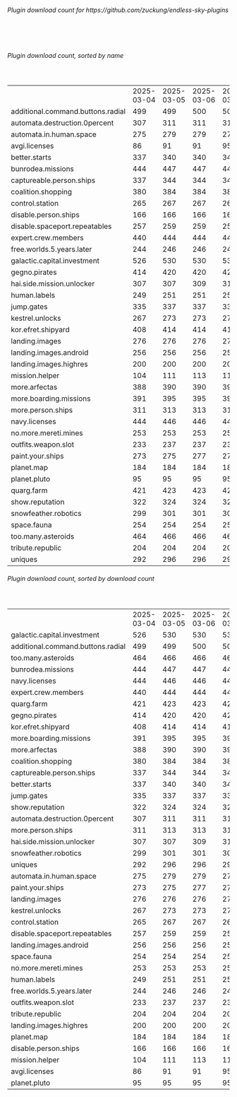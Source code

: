 <h6>Plugin download count for https://github.com/zuckung/endless-sky-plugins</h6><br>
<br>
<h6>Plugin download count, sorted by name</h6><sub><sup><br>
<table>
	<tr>
		<td></td>
		<td>2025-03-04</td>
		<td>2025-03-05</td>
		<td>2025-03-06</td>
		<td>2025-03-07</td>
		<td>2025-03-08</td>
		<td>2025-03-09</td>
		<td>2025-03-10</td>
		<td>today +</td>
	</tr>
	<tr>
		<td>additional.command.buttons.radial</td>
		<td>499</td>
		<td>499</td>
		<td>500</td>
		<td>500</td>
		<td>502</td>
		<td>502</td>
		<td>504</td>
		<td>+ 2</td>
	</tr>
	<tr>
		<td>automata.destruction.0percent</td>
		<td>307</td>
		<td>311</td>
		<td>311</td>
		<td>311</td>
		<td>313</td>
		<td>315</td>
		<td>316</td>
		<td>+ 1</td>
	</tr>
	<tr>
		<td>automata.in.human.space</td>
		<td>275</td>
		<td>279</td>
		<td>279</td>
		<td>279</td>
		<td>281</td>
		<td>281</td>
		<td>283</td>
		<td>+ 2</td>
	</tr>
	<tr>
		<td>avgi.licenses</td>
		<td>86</td>
		<td>91</td>
		<td>91</td>
		<td>95</td>
		<td>97</td>
		<td>99</td>
		<td>101</td>
		<td>+ 2</td>
	</tr>
	<tr>
		<td>better.starts</td>
		<td>337</td>
		<td>340</td>
		<td>340</td>
		<td>340</td>
		<td>340</td>
		<td>340</td>
		<td>342</td>
		<td>+ 2</td>
	</tr>
	<tr>
		<td>bunrodea.missions</td>
		<td>444</td>
		<td>447</td>
		<td>447</td>
		<td>447</td>
		<td>447</td>
		<td>449</td>
		<td>454</td>
		<td>+ 5</td>
	</tr>
	<tr>
		<td>captureable.person.ships</td>
		<td>337</td>
		<td>344</td>
		<td>344</td>
		<td>347</td>
		<td>347</td>
		<td>347</td>
		<td>347</td>
		<td></td>
	</tr>
	<tr>
		<td>coalition.shopping</td>
		<td>380</td>
		<td>384</td>
		<td>384</td>
		<td>384</td>
		<td>386</td>
		<td>390</td>
		<td>391</td>
		<td>+ 1</td>
	</tr>
	<tr>
		<td>control.station</td>
		<td>265</td>
		<td>267</td>
		<td>267</td>
		<td>267</td>
		<td>267</td>
		<td>267</td>
		<td>267</td>
		<td></td>
	</tr>
	<tr>
		<td>disable.person.ships</td>
		<td>166</td>
		<td>166</td>
		<td>166</td>
		<td>168</td>
		<td>168</td>
		<td>168</td>
		<td>168</td>
		<td></td>
	</tr>
	<tr>
		<td>disable.spaceport.repeatables</td>
		<td>257</td>
		<td>259</td>
		<td>259</td>
		<td>259</td>
		<td>259</td>
		<td>259</td>
		<td>259</td>
		<td></td>
	</tr>
	<tr>
		<td>expert.crew.members</td>
		<td>440</td>
		<td>444</td>
		<td>444</td>
		<td>444</td>
		<td>444</td>
		<td>446</td>
		<td>448</td>
		<td>+ 2</td>
	</tr>
	<tr>
		<td>free.worlds.5.years.later</td>
		<td>244</td>
		<td>246</td>
		<td>246</td>
		<td>246</td>
		<td>248</td>
		<td>248</td>
		<td>248</td>
		<td></td>
	</tr>
	<tr>
		<td>galactic.capital.investment</td>
		<td>526</td>
		<td>530</td>
		<td>530</td>
		<td>530</td>
		<td>532</td>
		<td>535</td>
		<td>538</td>
		<td>+ 3</td>
	</tr>
	<tr>
		<td>gegno.pirates</td>
		<td>414</td>
		<td>420</td>
		<td>420</td>
		<td>420</td>
		<td>420</td>
		<td>422</td>
		<td>425</td>
		<td>+ 3</td>
	</tr>
	<tr>
		<td>hai.side.mission.unlocker</td>
		<td>307</td>
		<td>307</td>
		<td>309</td>
		<td>311</td>
		<td>311</td>
		<td>311</td>
		<td>311</td>
		<td></td>
	</tr>
	<tr>
		<td>human.labels</td>
		<td>249</td>
		<td>251</td>
		<td>251</td>
		<td>251</td>
		<td>251</td>
		<td>251</td>
		<td>251</td>
		<td></td>
	</tr>
	<tr>
		<td>jump.gates</td>
		<td>335</td>
		<td>337</td>
		<td>337</td>
		<td>339</td>
		<td>339</td>
		<td>339</td>
		<td>339</td>
		<td></td>
	</tr>
	<tr>
		<td>kestrel.unlocks</td>
		<td>267</td>
		<td>273</td>
		<td>273</td>
		<td>273</td>
		<td>273</td>
		<td>273</td>
		<td>273</td>
		<td></td>
	</tr>
	<tr>
		<td>kor.efret.shipyard</td>
		<td>408</td>
		<td>414</td>
		<td>414</td>
		<td>414</td>
		<td>414</td>
		<td>418</td>
		<td>422</td>
		<td>+ 4</td>
	</tr>
	<tr>
		<td>landing.images</td>
		<td>276</td>
		<td>276</td>
		<td>276</td>
		<td>276</td>
		<td>276</td>
		<td>276</td>
		<td>276</td>
		<td></td>
	</tr>
	<tr>
		<td>landing.images.android</td>
		<td>256</td>
		<td>256</td>
		<td>256</td>
		<td>256</td>
		<td>256</td>
		<td>256</td>
		<td>256</td>
		<td></td>
	</tr>
	<tr>
		<td>landing.images.highres</td>
		<td>200</td>
		<td>200</td>
		<td>200</td>
		<td>200</td>
		<td>200</td>
		<td>200</td>
		<td>200</td>
		<td></td>
	</tr>
	<tr>
		<td>mission.helper</td>
		<td>104</td>
		<td>111</td>
		<td>113</td>
		<td>115</td>
		<td>119</td>
		<td>119</td>
		<td>121</td>
		<td>+ 2</td>
	</tr>
	<tr>
		<td>more.arfectas</td>
		<td>388</td>
		<td>390</td>
		<td>390</td>
		<td>390</td>
		<td>392</td>
		<td>392</td>
		<td>394</td>
		<td>+ 2</td>
	</tr>
	<tr>
		<td>more.boarding.missions</td>
		<td>391</td>
		<td>395</td>
		<td>395</td>
		<td>395</td>
		<td>395</td>
		<td>395</td>
		<td>397</td>
		<td>+ 2</td>
	</tr>
	<tr>
		<td>more.person.ships</td>
		<td>311</td>
		<td>313</td>
		<td>313</td>
		<td>313</td>
		<td>313</td>
		<td>313</td>
		<td>313</td>
		<td></td>
	</tr>
	<tr>
		<td>navy.licenses</td>
		<td>444</td>
		<td>446</td>
		<td>446</td>
		<td>448</td>
		<td>448</td>
		<td>448</td>
		<td>450</td>
		<td>+ 2</td>
	</tr>
	<tr>
		<td>no.more.mereti.mines</td>
		<td>253</td>
		<td>253</td>
		<td>253</td>
		<td>253</td>
		<td>253</td>
		<td>253</td>
		<td>253</td>
		<td></td>
	</tr>
	<tr>
		<td>outfits.weapon.slot</td>
		<td>233</td>
		<td>237</td>
		<td>237</td>
		<td>237</td>
		<td>237</td>
		<td>237</td>
		<td>237</td>
		<td></td>
	</tr>
	<tr>
		<td>paint.your.ships</td>
		<td>273</td>
		<td>275</td>
		<td>277</td>
		<td>277</td>
		<td>277</td>
		<td>277</td>
		<td>279</td>
		<td>+ 2</td>
	</tr>
	<tr>
		<td>planet.map</td>
		<td>184</td>
		<td>184</td>
		<td>184</td>
		<td>184</td>
		<td>186</td>
		<td>186</td>
		<td>186</td>
		<td></td>
	</tr>
	<tr>
		<td>planet.pluto</td>
		<td>95</td>
		<td>95</td>
		<td>95</td>
		<td>95</td>
		<td>95</td>
		<td>95</td>
		<td>95</td>
		<td></td>
	</tr>
	<tr>
		<td>quarg.farm</td>
		<td>421</td>
		<td>423</td>
		<td>423</td>
		<td>425</td>
		<td>427</td>
		<td>427</td>
		<td>429</td>
		<td>+ 2</td>
	</tr>
	<tr>
		<td>show.reputation</td>
		<td>322</td>
		<td>324</td>
		<td>324</td>
		<td>324</td>
		<td>324</td>
		<td>324</td>
		<td>326</td>
		<td>+ 2</td>
	</tr>
	<tr>
		<td>snowfeather.robotics</td>
		<td>299</td>
		<td>301</td>
		<td>301</td>
		<td>301</td>
		<td>301</td>
		<td>303</td>
		<td>303</td>
		<td></td>
	</tr>
	<tr>
		<td>space.fauna</td>
		<td>254</td>
		<td>254</td>
		<td>254</td>
		<td>254</td>
		<td>254</td>
		<td>254</td>
		<td>254</td>
		<td></td>
	</tr>
	<tr>
		<td>too.many.asteroids</td>
		<td>464</td>
		<td>466</td>
		<td>466</td>
		<td>467</td>
		<td>467</td>
		<td>467</td>
		<td>467</td>
		<td></td>
	</tr>
	<tr>
		<td>tribute.republic</td>
		<td>204</td>
		<td>204</td>
		<td>204</td>
		<td>204</td>
		<td>204</td>
		<td>204</td>
		<td>204</td>
		<td></td>
	</tr>
	<tr>
		<td>uniques</td>
		<td>292</td>
		<td>296</td>
		<td>296</td>
		<td>296</td>
		<td>296</td>
		<td>296</td>
		<td>298</td>
		<td>+ 2</td>
	</tr>
</table>
</sub></sup>
<h6>Plugin download count, sorted by download count</h6><sub><sup><br>
<table>
	<tr>
		<td></td>
		<td>2025-03-04</td>
		<td>2025-03-05</td>
		<td>2025-03-06</td>
		<td>2025-03-07</td>
		<td>2025-03-08</td>
		<td>2025-03-09</td>
		<td>2025-03-10</td>
		<td>today +</td>
	</tr>
	<tr>
		<td>galactic.capital.investment</td>
		<td>526</td>
		<td>530</td>
		<td>530</td>
		<td>530</td>
		<td>532</td>
		<td>535</td>
		<td>538</td>
		<td>+ 3</td>
	</tr>
	<tr>
		<td>additional.command.buttons.radial</td>
		<td>499</td>
		<td>499</td>
		<td>500</td>
		<td>500</td>
		<td>502</td>
		<td>502</td>
		<td>504</td>
		<td>+ 2</td>
	</tr>
	<tr>
		<td>too.many.asteroids</td>
		<td>464</td>
		<td>466</td>
		<td>466</td>
		<td>467</td>
		<td>467</td>
		<td>467</td>
		<td>467</td>
		<td></td>
	</tr>
	<tr>
		<td>bunrodea.missions</td>
		<td>444</td>
		<td>447</td>
		<td>447</td>
		<td>447</td>
		<td>447</td>
		<td>449</td>
		<td>454</td>
		<td>+ 5</td>
	</tr>
	<tr>
		<td>navy.licenses</td>
		<td>444</td>
		<td>446</td>
		<td>446</td>
		<td>448</td>
		<td>448</td>
		<td>448</td>
		<td>450</td>
		<td>+ 2</td>
	</tr>
	<tr>
		<td>expert.crew.members</td>
		<td>440</td>
		<td>444</td>
		<td>444</td>
		<td>444</td>
		<td>444</td>
		<td>446</td>
		<td>448</td>
		<td>+ 2</td>
	</tr>
	<tr>
		<td>quarg.farm</td>
		<td>421</td>
		<td>423</td>
		<td>423</td>
		<td>425</td>
		<td>427</td>
		<td>427</td>
		<td>429</td>
		<td>+ 2</td>
	</tr>
	<tr>
		<td>gegno.pirates</td>
		<td>414</td>
		<td>420</td>
		<td>420</td>
		<td>420</td>
		<td>420</td>
		<td>422</td>
		<td>425</td>
		<td>+ 3</td>
	</tr>
	<tr>
		<td>kor.efret.shipyard</td>
		<td>408</td>
		<td>414</td>
		<td>414</td>
		<td>414</td>
		<td>414</td>
		<td>418</td>
		<td>422</td>
		<td>+ 4</td>
	</tr>
	<tr>
		<td>more.boarding.missions</td>
		<td>391</td>
		<td>395</td>
		<td>395</td>
		<td>395</td>
		<td>395</td>
		<td>395</td>
		<td>397</td>
		<td>+ 2</td>
	</tr>
	<tr>
		<td>more.arfectas</td>
		<td>388</td>
		<td>390</td>
		<td>390</td>
		<td>390</td>
		<td>392</td>
		<td>392</td>
		<td>394</td>
		<td>+ 2</td>
	</tr>
	<tr>
		<td>coalition.shopping</td>
		<td>380</td>
		<td>384</td>
		<td>384</td>
		<td>384</td>
		<td>386</td>
		<td>390</td>
		<td>391</td>
		<td>+ 1</td>
	</tr>
	<tr>
		<td>captureable.person.ships</td>
		<td>337</td>
		<td>344</td>
		<td>344</td>
		<td>347</td>
		<td>347</td>
		<td>347</td>
		<td>347</td>
		<td></td>
	</tr>
	<tr>
		<td>better.starts</td>
		<td>337</td>
		<td>340</td>
		<td>340</td>
		<td>340</td>
		<td>340</td>
		<td>340</td>
		<td>342</td>
		<td>+ 2</td>
	</tr>
	<tr>
		<td>jump.gates</td>
		<td>335</td>
		<td>337</td>
		<td>337</td>
		<td>339</td>
		<td>339</td>
		<td>339</td>
		<td>339</td>
		<td></td>
	</tr>
	<tr>
		<td>show.reputation</td>
		<td>322</td>
		<td>324</td>
		<td>324</td>
		<td>324</td>
		<td>324</td>
		<td>324</td>
		<td>326</td>
		<td>+ 2</td>
	</tr>
	<tr>
		<td>automata.destruction.0percent</td>
		<td>307</td>
		<td>311</td>
		<td>311</td>
		<td>311</td>
		<td>313</td>
		<td>315</td>
		<td>316</td>
		<td>+ 1</td>
	</tr>
	<tr>
		<td>more.person.ships</td>
		<td>311</td>
		<td>313</td>
		<td>313</td>
		<td>313</td>
		<td>313</td>
		<td>313</td>
		<td>313</td>
		<td></td>
	</tr>
	<tr>
		<td>hai.side.mission.unlocker</td>
		<td>307</td>
		<td>307</td>
		<td>309</td>
		<td>311</td>
		<td>311</td>
		<td>311</td>
		<td>311</td>
		<td></td>
	</tr>
	<tr>
		<td>snowfeather.robotics</td>
		<td>299</td>
		<td>301</td>
		<td>301</td>
		<td>301</td>
		<td>301</td>
		<td>303</td>
		<td>303</td>
		<td></td>
	</tr>
	<tr>
		<td>uniques</td>
		<td>292</td>
		<td>296</td>
		<td>296</td>
		<td>296</td>
		<td>296</td>
		<td>296</td>
		<td>298</td>
		<td>+ 2</td>
	</tr>
	<tr>
		<td>automata.in.human.space</td>
		<td>275</td>
		<td>279</td>
		<td>279</td>
		<td>279</td>
		<td>281</td>
		<td>281</td>
		<td>283</td>
		<td>+ 2</td>
	</tr>
	<tr>
		<td>paint.your.ships</td>
		<td>273</td>
		<td>275</td>
		<td>277</td>
		<td>277</td>
		<td>277</td>
		<td>277</td>
		<td>279</td>
		<td>+ 2</td>
	</tr>
	<tr>
		<td>landing.images</td>
		<td>276</td>
		<td>276</td>
		<td>276</td>
		<td>276</td>
		<td>276</td>
		<td>276</td>
		<td>276</td>
		<td></td>
	</tr>
	<tr>
		<td>kestrel.unlocks</td>
		<td>267</td>
		<td>273</td>
		<td>273</td>
		<td>273</td>
		<td>273</td>
		<td>273</td>
		<td>273</td>
		<td></td>
	</tr>
	<tr>
		<td>control.station</td>
		<td>265</td>
		<td>267</td>
		<td>267</td>
		<td>267</td>
		<td>267</td>
		<td>267</td>
		<td>267</td>
		<td></td>
	</tr>
	<tr>
		<td>disable.spaceport.repeatables</td>
		<td>257</td>
		<td>259</td>
		<td>259</td>
		<td>259</td>
		<td>259</td>
		<td>259</td>
		<td>259</td>
		<td></td>
	</tr>
	<tr>
		<td>landing.images.android</td>
		<td>256</td>
		<td>256</td>
		<td>256</td>
		<td>256</td>
		<td>256</td>
		<td>256</td>
		<td>256</td>
		<td></td>
	</tr>
	<tr>
		<td>space.fauna</td>
		<td>254</td>
		<td>254</td>
		<td>254</td>
		<td>254</td>
		<td>254</td>
		<td>254</td>
		<td>254</td>
		<td></td>
	</tr>
	<tr>
		<td>no.more.mereti.mines</td>
		<td>253</td>
		<td>253</td>
		<td>253</td>
		<td>253</td>
		<td>253</td>
		<td>253</td>
		<td>253</td>
		<td></td>
	</tr>
	<tr>
		<td>human.labels</td>
		<td>249</td>
		<td>251</td>
		<td>251</td>
		<td>251</td>
		<td>251</td>
		<td>251</td>
		<td>251</td>
		<td></td>
	</tr>
	<tr>
		<td>free.worlds.5.years.later</td>
		<td>244</td>
		<td>246</td>
		<td>246</td>
		<td>246</td>
		<td>248</td>
		<td>248</td>
		<td>248</td>
		<td></td>
	</tr>
	<tr>
		<td>outfits.weapon.slot</td>
		<td>233</td>
		<td>237</td>
		<td>237</td>
		<td>237</td>
		<td>237</td>
		<td>237</td>
		<td>237</td>
		<td></td>
	</tr>
	<tr>
		<td>tribute.republic</td>
		<td>204</td>
		<td>204</td>
		<td>204</td>
		<td>204</td>
		<td>204</td>
		<td>204</td>
		<td>204</td>
		<td></td>
	</tr>
	<tr>
		<td>landing.images.highres</td>
		<td>200</td>
		<td>200</td>
		<td>200</td>
		<td>200</td>
		<td>200</td>
		<td>200</td>
		<td>200</td>
		<td></td>
	</tr>
	<tr>
		<td>planet.map</td>
		<td>184</td>
		<td>184</td>
		<td>184</td>
		<td>184</td>
		<td>186</td>
		<td>186</td>
		<td>186</td>
		<td></td>
	</tr>
	<tr>
		<td>disable.person.ships</td>
		<td>166</td>
		<td>166</td>
		<td>166</td>
		<td>168</td>
		<td>168</td>
		<td>168</td>
		<td>168</td>
		<td></td>
	</tr>
	<tr>
		<td>mission.helper</td>
		<td>104</td>
		<td>111</td>
		<td>113</td>
		<td>115</td>
		<td>119</td>
		<td>119</td>
		<td>121</td>
		<td>+ 2</td>
	</tr>
	<tr>
		<td>avgi.licenses</td>
		<td>86</td>
		<td>91</td>
		<td>91</td>
		<td>95</td>
		<td>97</td>
		<td>99</td>
		<td>101</td>
		<td>+ 2</td>
	</tr>
	<tr>
		<td>planet.pluto</td>
		<td>95</td>
		<td>95</td>
		<td>95</td>
		<td>95</td>
		<td>95</td>
		<td>95</td>
		<td>95</td>
		<td></td>
	</tr>
</table>
</sub></sup>
